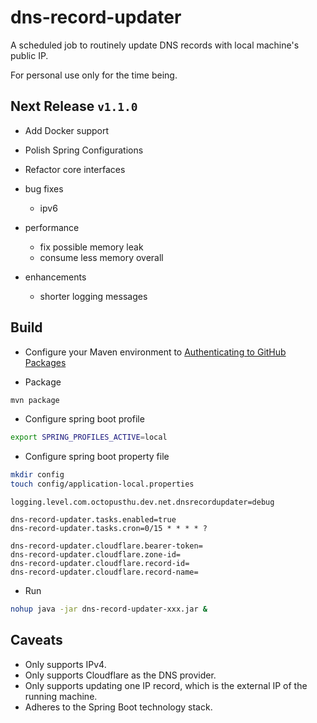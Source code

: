 # dns-record-updater

A scheduled job to routinely update DNS records with local machine's public IP.

For personal use only for the time being.

## Next Release `v1.1.0`

- Add Docker support

- Polish Spring Configurations
- Refactor core interfaces

- bug fixes
  - ipv6
- performance
  - fix possible memory leak
  - consume less memory overall
- enhancements
  - shorter logging messages

## Build

- Configure your Maven environment to [Authenticating to GitHub Packages](https://help.github.com/en/packages/using-github-packages-with-your-projects-ecosystem/configuring-apache-maven-for-use-with-github-packages#authenticating-to-github-packages)

- Package

```bash
mvn package
```

- Configure spring boot profile

```bash
export SPRING_PROFILES_ACTIVE=local
```

- Configure spring boot property file

```bash
mkdir config
touch config/application-local.properties
```

``` properties
logging.level.com.octopusthu.dev.net.dnsrecordupdater=debug

dns-record-updater.tasks.enabled=true
dns-record-updater.tasks.cron=0/15 * * * * ?

dns-record-updater.cloudflare.bearer-token=
dns-record-updater.cloudflare.zone-id=
dns-record-updater.cloudflare.record-id=
dns-record-updater.cloudflare.record-name=

```

- Run

```bash
nohup java -jar dns-record-updater-xxx.jar &
```

## Caveats

- Only supports IPv4.
- Only supports Cloudflare as the DNS provider.
- Only supports updating one IP record, which is the external IP of the running machine.
- Adheres to the Spring Boot technology stack.

